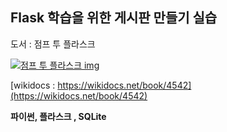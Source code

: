 ## Flask 학습을 위한 게시판 만들기 실습

도서 : 점프 투 플라스크

[![점프 투 플라스크 img](https://wikidocs.net/images//book/%EB%91%90%EC%9E%87%EC%A0%90%ED%94%84%ED%88%AC%ED%94%8C%EB%9D%BC%EC%8A%A4%ED%81%AC_%ED%8F%89%EB%A9%B4%EC%A0%80_1s4YUSH.jpg)](https://wikidocs.net/book/4542)

[wikidocs : https://wikidocs.net/book/4542](https://wikidocs.net/book/4542)

**파이썬, 플라스크 , SQLite**

